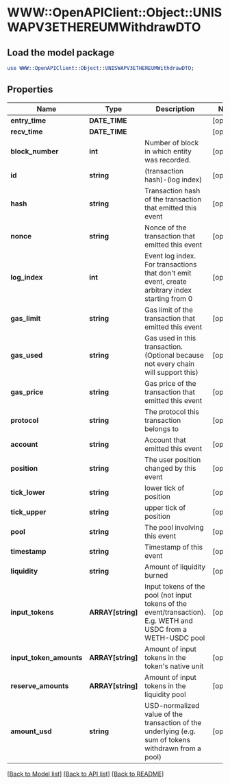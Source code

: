 # WWW::OpenAPIClient::Object::UNISWAPV3ETHEREUMWithdrawDTO

## Load the model package
```perl
use WWW::OpenAPIClient::Object::UNISWAPV3ETHEREUMWithdrawDTO;
```

## Properties
Name | Type | Description | Notes
------------ | ------------- | ------------- | -------------
**entry_time** | **DATE_TIME** |  | [optional] 
**recv_time** | **DATE_TIME** |  | [optional] 
**block_number** | **int** | Number of block in which entity was recorded. | [optional] 
**id** | **string** | (transaction hash)-(log index) | [optional] 
**hash** | **string** | Transaction hash of the transaction that emitted this event | [optional] 
**nonce** | **string** | Nonce of the transaction that emitted this event | [optional] 
**log_index** | **int** | Event log index. For transactions that don&#39;t emit event, create arbitrary index starting from 0 | [optional] 
**gas_limit** | **string** | Gas limit of the transaction that emitted this event | [optional] 
**gas_used** | **string** | Gas used in this transaction. (Optional because not every chain will support this) | [optional] 
**gas_price** | **string** | Gas price of the transaction that emitted this event | [optional] 
**protocol** | **string** | The protocol this transaction belongs to | [optional] 
**account** | **string** | Account that emitted this event | [optional] 
**position** | **string** | The user position changed by this event | [optional] 
**tick_lower** | **string** | lower tick of position | [optional] 
**tick_upper** | **string** | upper tick of position | [optional] 
**pool** | **string** | The pool involving this event | [optional] 
**timestamp** | **string** | Timestamp of this event | [optional] 
**liquidity** | **string** | Amount of liquidity burned | [optional] 
**input_tokens** | **ARRAY[string]** | Input tokens of the pool (not input tokens of the event/transaction). E.g. WETH and USDC from a WETH-USDC pool | [optional] 
**input_token_amounts** | **ARRAY[string]** | Amount of input tokens in the token&#39;s native unit | [optional] 
**reserve_amounts** | **ARRAY[string]** | Amount of input tokens in the liquidity pool | [optional] 
**amount_usd** | **string** | USD-normalized value of the transaction of the underlying (e.g. sum of tokens withdrawn from a pool) | [optional] 

[[Back to Model list]](../README.md#documentation-for-models) [[Back to API list]](../README.md#documentation-for-api-endpoints) [[Back to README]](../README.md)


